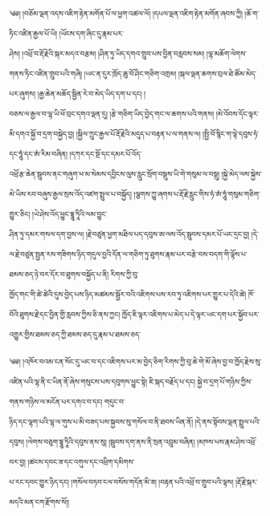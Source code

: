 ﻿  
༄༅། །བཅོམ་ལྡན་འདས་འཇིག་རྟེན་མགོན་པོ་ལ་ཕྱག་འཚལ་ལོ། །དཔལ་ལྡན་འཇིག་རྟེན་མགོན་ཞབས་ཀྱི། །ཆོ་ག་ཏིང་འཛིན་རྒྱལ་པོ་ཡི། །ཡོངས་དག་ཞིང་དུ་རྣམ་པར་  
ཤེས། །འཕྲོ་བ་རྡོ་རྗེའི་སྐར་མདའ་བརྩམ། །ཤིན་ཏུ་ཡིད་དགའ་གྲུབ་པས་བྱིན་བརླབས་སམ། །ལྷ་མཆོག་ལེགས་གནས་ཏིང་འཛིན་གྲུབ་པའི་གཞི། །ཡང་ན་དུར་ཁྲོད་ཆུ་བོ་ཤིང་གཅིག་འགྲམ། །སྐལ་ལྡན་ཆགས་བྲལ་ཐེ་ཚོམ་མེད་པར་ཞུགས། །རྒྱ་ཆེན་མཆོད་སྦྱིན་རེ་བ་མེད་ཡིད་དག་པ་དང། །  
བཅས་ལ་རྒྱལ་བ་ལྷ་ཡི་ཕོ་བྲང་དགའ་ལྡན་དུ། །རྩེ་གཅིག་ཡིད་བྱེད་གང་ལ་ཆགས་པའི་གནས། །མེ་འོབས་དོང་ལྟར་མི་དགའ་སྐྱོ་བ་དྲག་བསྐྱེད་བྱ། །སྐྱིལ་ཀྲུང་རྒྱལ་པོ་རྡོ་རྗེའི་མདུད་པ་བརྟན་པ་ལ་གནས་ལ། །སྤྱི་བོ་སྙིང་ག་ལྟེ་དབུས་ཧཾ་དང་ཧཱུཾ་དང་ཨཾ་རིམ་བཞིན། །དཀར་དང་སྔོ་དང་དམར་པོ་འོད་  
འཕྲོ་རྩ་ཆེན་སྦུབས་ནང་གཞུག་ཕ་མ་སེམས་དབྱིངས་ལུས་རླུང་སྲོག་བསྡུས་ཡི་གེ་གསུམ་ལ་བསྡུ། །སྐྱེ་མེད་ལས་སྐྱེས་མེ་ཡིས་རབ་བཞུས་རྒྱལ་སྲས་འོད་འཛག་སྤྲུལ་པ་བསྐྱོད། །ལྕགས་ཀྱུ་ཞགས་པ་རྡོ་རྗེ་རླུང་གིས་ཧཾ་ཨཾ་ཧཱུཾ་གསུམ་གཅིག་གྱུར་ཅིང། །ཡེ་ཤེས་འོད་ཕྱུང་དྷཱུ་ཏཱིའི་ལམ་བྱུང་  
ཤིན་ཏུ་དམར་གསལ་དག་བྱས་ལ། །རྗེ་བཙུན་ཕྱག་མཐིལ་པད་དབུས་ཨ་ལས་འོད་སྦུབས་དམར་པོ་ཡང་དྲང་བྱ། །དེ་ལ་རྗེ་བཙུན་སྤྱན་རས་གཟིགས་ཉིད་གདུལ་བྱའི་དོན་ལ་གཅིག་ཏུ་ཐུགས་རྣམ་པར་བརྩེ་བས་བདག་གི་ལྟོས་པ་ཐམས་ཅད་ཉེ་བར་དོར་བ་ཐུགས་བསྐྱོད་པ་ནི། རིགས་ཀྱི་བུ་  
ཁྱོད་གང་གི་ཚེ་ཚེའི་དུས་བྱེད་པས་ཉིད་མཚམས་སྦྱོར་བའི་འཇིགས་པས་རབ་ཏུ་འཇིགས་པར་གྱུར་པ་དེའི་ཚེ། ཁོ་བོའི་ཐུགས་རྗེ་དང་བྱིན་གྱི་རླབས་ཀྱིས་ཅི་ནས་ཀྱང། ཁྱོད་ཇི་ལྟར་འཇིགས་པ་མེད་པ་དེ་ལྟར་ཡང་དག་པར་སྐྱོབ་པར་འགྱུར་གྱིས་ཐམས་ཅད་ཀྱི་ཐམས་ཅད་དུ་རྣམ་པ་ཐམས་ཅད་  
  
༄༅། །འཁོར་བའམ་ངན་སོང་དུ་ཡང་བ་དང་འཇིགས་པར་མ་བྱེད་ཅིག་རིགས་ཀྱི་བུ་ཆེ་གེ་མོ་ཞེས་བྱ་བ་ཁྱོད་རྗེས་སུ་འཛིན་པའི་ལྷ་ནི་ང་ཡིན་ནོ་ཞེས་གསུངས་པས་དབུགས་ཕྱུང་སྟེ། ཇི་སྐད་བརྗོད་པ་དང། སྐྱེ་བ་དྲག་པོ་གཉིས་ཀྱིས་གནས་གཉིས་ལ་མངོན་པར་དགའ་བ་དང། གདུང་བ་  
ཉིད་དང་ལྷག་པའི་ལྷ་ལ་གུས་པ་མི་བཟད་པས་སྐྱབས་སུ་གསོལ་བ་ནི་ཐབས་ཡིན་ནོ། །དེ་ནས་སྟོབས་ལྡན་སྤྲུལ་པའི་དབུས། །ལེགས་བཅུག་དྷཱུ་ཏཱིའི་དབུས་ནས་སུ། །སྦུབས་དག་ནས་ནི་སྲན་འབྲུམ་བཞིན། །མཁས་པས་རྣམ་ཤེས་འཕྲོ་བར་བྱ། །ཚངས་དབང་ཟ་དང་འགུལ་དང་འཕྲིག་དམིགས་  
པ་རང་དབང་གྱུར་ཉིད་དང། །གསོལ་བཏབ་ངལ་བསོས་གདོན་མི་ཟ། །བརྟན་པའི་འཕྲོ་བ་གྲུབ་པའི་ལྟས། །རྡོ་རྗེ་སྐར་མདའི་མན་ངག་རྫོགས་སོ།།  
  
  
